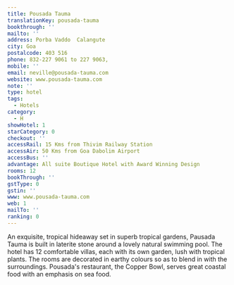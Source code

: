 ```yaml
---
title: Pousada Tauma
translationKey: pousada-tauma
bookthrough: ''
mailto: ''
address: Porba Vaddo  Calangute
city: Goa
postalcode: 403 516
phone: 832-227 9061 to 227 9063,
mobile: ''
email: neville@pousada-tauma.com
website: www.pousada-tauma.com
note: ''
type: hotel
tags:
  - Hotels
category:
  - H
showHotel: 1
starCategory: 0
checkout: ''
accessRail: 15 Kms from Thivim Railway Station
accessAir: 50 Kms from Goa Dabolim Airport
accessBus: ''
advantage: All suite Boutique Hotel with Award Winning Design
rooms: 12
bookThrough: ''
gstType: 0
gstin: ''
www: www.pousada-tauma.com
web: 1
mailTo: ''
ranking: 0
---
```







An exquisite, tropical hideaway set in superb tropical gardens, Pausada Tauma is built in laterite stone around a lovely natural swimming pool.     The hotel has 12 comfortable villas, each with its own garden, lush with tropical plants. The rooms are decorated in earthy colours so as to blend in with the surroundings.     Pousada's restaurant, the Copper Bowl, serves great coastal food with an emphasis on sea food. 